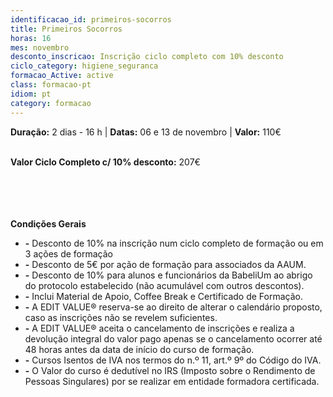 ```yaml
---
identificacao_id: primeiros-socorros
title: Primeiros Socorros
horas: 16
mes: novembro
desconto_inscricao: Inscrição ciclo completo com 10% desconto
ciclo_category: higiene_seguranca
formacao_Active: active
class: formacao-pt
idiom: pt
category: formacao
---
```


**Duração:** 2 dias - 16 h  \|  **Datas:** 06 e 13 de novembro  \|  **Valor:** 110€<br><br> 

 

**Valor Ciclo Completo c/ 10% desconto:** 207€<br><br><br><br><br>

**Condições Gerais**
* **\-** Desconto de 10% na inscrição num ciclo completo de formação ou em 3 ações de formação
* **\-** Desconto de 5€ por ação de formação para associados da AAUM.
* **\-** Desconto de 10% para alunos e funcionários da BabeliUm ao abrigo do protocolo estabelecido (não acumulável com outros descontos).
* **\-** Inclui Material de Apoio, Coffee Break e Certificado de Formação.
* **\-** A EDIT VALUE® reserva-se ao direito de alterar o calendário proposto, caso as inscrições não se revelem suficientes.
* **\-** A EDIT VALUE® aceita o cancelamento de inscrições e realiza a devolução integral do valor pago apenas se o cancelamento ocorrer até 48 horas antes da data de início do curso de formação.
* **\-** Cursos Isentos de IVA nos termos do n.º 11, art.º 9º do Código do IVA.
* **\-** O Valor do curso é dedutível no IRS (Imposto sobre o Rendimento de Pessoas Singulares) por se realizar em entidade formadora certificada.

